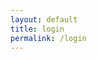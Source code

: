```yaml
---
layout: default
title: login
permalink: /login
---
```


<!-- <div class="page-header" style="padding: 350px height: 20%; border-radius: 50px;">
<h1 style="color: black;" id="L">Login</h1><br>
<input type="text" placeholder="Username" id = "username" style="color: black; padding: 10px;"><br>
<input type="password" placeholder="Password" id = "password" style="color: black; padding: 10px;"><br>
<p></p>
<p id="message"></p>
<button style="padding: 5px; color: black; flex: 50%" onclick="login()">Login</button>
<button style="padding: 5px; color: black; flex: 50%" onclick="location.href='https://jakewarren2414.github.io/dolphins2/signup'">Signup</button>
<button style="padding: 5px; color: black; flex: 50%" onclick="location.href='https://jakewarren2414.github.io/dolphins2/#Title'">Next</button>
</div> -->
<div class="shadow">
<div id="logininfo"></div>
</div>
<script>
    function loginPage() {
        username = sessionStorage.getItem("uid");
        const newRow = document.getElementById('logininfo');
        var space = document.getElementById("spacing");
        var head = document.getElementById("loginHead");
        if (username == null) {
            newRow.innerHTML = `
                <h1 style="color: black;" id="L">Login</h1><br>
                <input type="text" placeholder="Username" id = "username" style="color: black; padding: 10px;"><br>
                <input type="password" placeholder="Password" id = "password" style="color: black; padding: 10px;"><br>
                <p></p>
                <p id="message"></p>
                <button style="padding: 5px; color: black; flex: 50%" onclick="login()">Login</button>
                <button style="padding: 5px; color: black; flex: 50%" onclick="location.href='https://y2kcoders.github.io/skatepark.co/signup'">Signup</button>
            `;
        }
        else {
            document.getElementById("spacing").style.padding="50px";
            head = head.style.display = "block";
            newRow.innerHTML = `
            <div>Hello ${username} welcome back</div>
            `;
        }
    }
    loginPage();
    var sessionData = "uid"
function login() {
    // const login_url = 'https://dolphin.nighthawkcodingsociety.com/api/users/match';
    const login_url = "https://y2kcoders.stu.nighthawkcodingsociety.com/api/person/";
    const password = document.getElementById("password").value;
    const username = document.getElementById("username").value;
    fetch(login_url)
        .then(response => response.json())
            .then(data => {
                console.log(data);
                var i = 0;
                while (true) {
                    if (i >= data.length) {
                        alert("username or password is incorrect");
                        break;
                    }
                    if (data[i]["name"] === username && data[i]["password"]===password) {
                        if (sessionStorage.getItem("uid") == null) {
                            sessionStorage.setItem("uid", data[i]["name"]);
                        }
                        location.href = "/skatepark.co/";
                        break;
                    }
                    else {
                        i += 1;
                    }
                }
            })
}
</script>